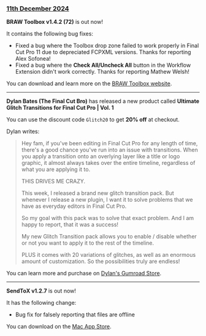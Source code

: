 ### [11th December 2024](/news/20241211)

**BRAW Toolbox v1.4.2 (72)** is out now!

It contains the following bug fixes:

- Fixed a bug where the Toolbox drop zone failed to work properly in Final Cut Pro 11 due to depreciated FCPXML versions. Thanks for reporting Alex Sofonea!
- Fixed a bug where the **Check All/Uncheck All** button in the Workflow Extension didn't work correctly. Thanks for reporting Mathew Welsh!

You can download and learn more on the [BRAW Toolbox website](https://brawtoolbox.fcp.cafe).

---

**Dylan Bates (The Final Cut Bro)** has released a new product called **Ultimate Glitch Transitions for Final Cut Pro | Vol. 1**

You can use the discount code `Glitch20` to get **20% off** at checkout.

Dylan writes:

> Hey fam, if you've been editing in Final Cut Pro for any length of time, there's a good chance you've run into an issue with transitions. When you apply a transition onto an overlying layer like a title or logo graphic, it almost always takes over the entire timeline, regardless of what you are applying it to.
>
> THIS DRIVES ME CRAZY.
>
> This week, I released a brand new glitch transition pack. But whenever I release a new plugin, I want it to solve problems that we have as everyday editors in Final Cut Pro.
>
> So my goal with this pack was to solve that exact problem. And I am happy to report, that it was a success!
>
> My new Glitch Transition pack allows you to enable / disable whether or not you want to apply it to the rest of the timeline.
>
> PLUS it comes with 20 variations of glitches, as well as an enormous amount of customization. So the possibilities truly are endless!

You can learn more and purchase on [Dylan's Gumroad Store](https://thefinalcutbro.gumroad.com/l/Glitches).

---

**SendToX v1.2.7** is out now!

It has the following change:

- Bug fix for falsely reporting that files are offline

You can download on the [Mac App Store](https://apps.apple.com/app/sendtox/id496926258).